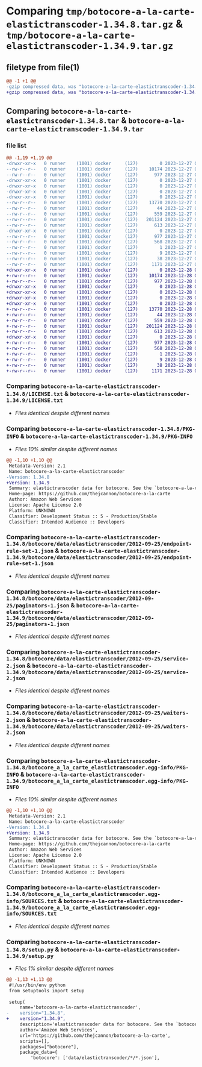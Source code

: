# Comparing `tmp/botocore-a-la-carte-elastictranscoder-1.34.8.tar.gz` & `tmp/botocore-a-la-carte-elastictranscoder-1.34.9.tar.gz`

## filetype from file(1)

```diff
@@ -1 +1 @@
-gzip compressed data, was "botocore-a-la-carte-elastictranscoder-1.34.8.tar", last modified: Wed Dec 27 01:06:41 2023, max compression
+gzip compressed data, was "botocore-a-la-carte-elastictranscoder-1.34.9.tar", last modified: Thu Dec 28 01:06:42 2023, max compression
```

## Comparing `botocore-a-la-carte-elastictranscoder-1.34.8.tar` & `botocore-a-la-carte-elastictranscoder-1.34.9.tar`

### file list

```diff
@@ -1,19 +1,19 @@
-drwxr-xr-x   0 runner    (1001) docker     (127)        0 2023-12-27 01:06:41.327310 botocore-a-la-carte-elastictranscoder-1.34.8/
--rw-r--r--   0 runner    (1001) docker     (127)    10174 2023-12-27 01:06:41.000000 botocore-a-la-carte-elastictranscoder-1.34.8/LICENSE.txt
--rw-r--r--   0 runner    (1001) docker     (127)      977 2023-12-27 01:06:41.327310 botocore-a-la-carte-elastictranscoder-1.34.8/PKG-INFO
-drwxr-xr-x   0 runner    (1001) docker     (127)        0 2023-12-27 01:06:41.323310 botocore-a-la-carte-elastictranscoder-1.34.8/botocore/
-drwxr-xr-x   0 runner    (1001) docker     (127)        0 2023-12-27 01:06:41.323310 botocore-a-la-carte-elastictranscoder-1.34.8/botocore/data/
-drwxr-xr-x   0 runner    (1001) docker     (127)        0 2023-12-27 01:06:41.323310 botocore-a-la-carte-elastictranscoder-1.34.8/botocore/data/elastictranscoder/
-drwxr-xr-x   0 runner    (1001) docker     (127)        0 2023-12-27 01:06:41.327310 botocore-a-la-carte-elastictranscoder-1.34.8/botocore/data/elastictranscoder/2012-09-25/
--rw-r--r--   0 runner    (1001) docker     (127)    13770 2023-12-27 01:06:29.000000 botocore-a-la-carte-elastictranscoder-1.34.8/botocore/data/elastictranscoder/2012-09-25/endpoint-rule-set-1.json
--rw-r--r--   0 runner    (1001) docker     (127)       44 2023-12-27 01:06:29.000000 botocore-a-la-carte-elastictranscoder-1.34.8/botocore/data/elastictranscoder/2012-09-25/examples-1.json
--rw-r--r--   0 runner    (1001) docker     (127)      559 2023-12-27 01:06:29.000000 botocore-a-la-carte-elastictranscoder-1.34.8/botocore/data/elastictranscoder/2012-09-25/paginators-1.json
--rw-r--r--   0 runner    (1001) docker     (127)   201124 2023-12-27 01:06:29.000000 botocore-a-la-carte-elastictranscoder-1.34.8/botocore/data/elastictranscoder/2012-09-25/service-2.json
--rw-r--r--   0 runner    (1001) docker     (127)      613 2023-12-27 01:06:29.000000 botocore-a-la-carte-elastictranscoder-1.34.8/botocore/data/elastictranscoder/2012-09-25/waiters-2.json
-drwxr-xr-x   0 runner    (1001) docker     (127)        0 2023-12-27 01:06:41.327310 botocore-a-la-carte-elastictranscoder-1.34.8/botocore_a_la_carte_elastictranscoder.egg-info/
--rw-r--r--   0 runner    (1001) docker     (127)      977 2023-12-27 01:06:41.000000 botocore-a-la-carte-elastictranscoder-1.34.8/botocore_a_la_carte_elastictranscoder.egg-info/PKG-INFO
--rw-r--r--   0 runner    (1001) docker     (127)      568 2023-12-27 01:06:41.000000 botocore-a-la-carte-elastictranscoder-1.34.8/botocore_a_la_carte_elastictranscoder.egg-info/SOURCES.txt
--rw-r--r--   0 runner    (1001) docker     (127)        1 2023-12-27 01:06:41.000000 botocore-a-la-carte-elastictranscoder-1.34.8/botocore_a_la_carte_elastictranscoder.egg-info/dependency_links.txt
--rw-r--r--   0 runner    (1001) docker     (127)        9 2023-12-27 01:06:41.000000 botocore-a-la-carte-elastictranscoder-1.34.8/botocore_a_la_carte_elastictranscoder.egg-info/top_level.txt
--rw-r--r--   0 runner    (1001) docker     (127)       38 2023-12-27 01:06:41.327310 botocore-a-la-carte-elastictranscoder-1.34.8/setup.cfg
--rw-r--r--   0 runner    (1001) docker     (127)     1171 2023-12-27 01:06:41.000000 botocore-a-la-carte-elastictranscoder-1.34.8/setup.py
+drwxr-xr-x   0 runner    (1001) docker     (127)        0 2023-12-28 01:06:42.838287 botocore-a-la-carte-elastictranscoder-1.34.9/
+-rw-r--r--   0 runner    (1001) docker     (127)    10174 2023-12-28 01:06:42.000000 botocore-a-la-carte-elastictranscoder-1.34.9/LICENSE.txt
+-rw-r--r--   0 runner    (1001) docker     (127)      977 2023-12-28 01:06:42.834287 botocore-a-la-carte-elastictranscoder-1.34.9/PKG-INFO
+drwxr-xr-x   0 runner    (1001) docker     (127)        0 2023-12-28 01:06:42.834287 botocore-a-la-carte-elastictranscoder-1.34.9/botocore/
+drwxr-xr-x   0 runner    (1001) docker     (127)        0 2023-12-28 01:06:42.834287 botocore-a-la-carte-elastictranscoder-1.34.9/botocore/data/
+drwxr-xr-x   0 runner    (1001) docker     (127)        0 2023-12-28 01:06:42.834287 botocore-a-la-carte-elastictranscoder-1.34.9/botocore/data/elastictranscoder/
+drwxr-xr-x   0 runner    (1001) docker     (127)        0 2023-12-28 01:06:42.834287 botocore-a-la-carte-elastictranscoder-1.34.9/botocore/data/elastictranscoder/2012-09-25/
+-rw-r--r--   0 runner    (1001) docker     (127)    13770 2023-12-28 01:06:26.000000 botocore-a-la-carte-elastictranscoder-1.34.9/botocore/data/elastictranscoder/2012-09-25/endpoint-rule-set-1.json
+-rw-r--r--   0 runner    (1001) docker     (127)       44 2023-12-28 01:06:26.000000 botocore-a-la-carte-elastictranscoder-1.34.9/botocore/data/elastictranscoder/2012-09-25/examples-1.json
+-rw-r--r--   0 runner    (1001) docker     (127)      559 2023-12-28 01:06:26.000000 botocore-a-la-carte-elastictranscoder-1.34.9/botocore/data/elastictranscoder/2012-09-25/paginators-1.json
+-rw-r--r--   0 runner    (1001) docker     (127)   201124 2023-12-28 01:06:26.000000 botocore-a-la-carte-elastictranscoder-1.34.9/botocore/data/elastictranscoder/2012-09-25/service-2.json
+-rw-r--r--   0 runner    (1001) docker     (127)      613 2023-12-28 01:06:26.000000 botocore-a-la-carte-elastictranscoder-1.34.9/botocore/data/elastictranscoder/2012-09-25/waiters-2.json
+drwxr-xr-x   0 runner    (1001) docker     (127)        0 2023-12-28 01:06:42.834287 botocore-a-la-carte-elastictranscoder-1.34.9/botocore_a_la_carte_elastictranscoder.egg-info/
+-rw-r--r--   0 runner    (1001) docker     (127)      977 2023-12-28 01:06:42.000000 botocore-a-la-carte-elastictranscoder-1.34.9/botocore_a_la_carte_elastictranscoder.egg-info/PKG-INFO
+-rw-r--r--   0 runner    (1001) docker     (127)      568 2023-12-28 01:06:42.000000 botocore-a-la-carte-elastictranscoder-1.34.9/botocore_a_la_carte_elastictranscoder.egg-info/SOURCES.txt
+-rw-r--r--   0 runner    (1001) docker     (127)        1 2023-12-28 01:06:42.000000 botocore-a-la-carte-elastictranscoder-1.34.9/botocore_a_la_carte_elastictranscoder.egg-info/dependency_links.txt
+-rw-r--r--   0 runner    (1001) docker     (127)        9 2023-12-28 01:06:42.000000 botocore-a-la-carte-elastictranscoder-1.34.9/botocore_a_la_carte_elastictranscoder.egg-info/top_level.txt
+-rw-r--r--   0 runner    (1001) docker     (127)       38 2023-12-28 01:06:42.838287 botocore-a-la-carte-elastictranscoder-1.34.9/setup.cfg
+-rw-r--r--   0 runner    (1001) docker     (127)     1171 2023-12-28 01:06:42.000000 botocore-a-la-carte-elastictranscoder-1.34.9/setup.py
```

### Comparing `botocore-a-la-carte-elastictranscoder-1.34.8/LICENSE.txt` & `botocore-a-la-carte-elastictranscoder-1.34.9/LICENSE.txt`

 * *Files identical despite different names*

### Comparing `botocore-a-la-carte-elastictranscoder-1.34.8/PKG-INFO` & `botocore-a-la-carte-elastictranscoder-1.34.9/PKG-INFO`

 * *Files 10% similar despite different names*

```diff
@@ -1,10 +1,10 @@
 Metadata-Version: 2.1
 Name: botocore-a-la-carte-elastictranscoder
-Version: 1.34.8
+Version: 1.34.9
 Summary: elastictranscoder data for botocore. See the `botocore-a-la-carte` package for more info.
 Home-page: https://github.com/thejcannon/botocore-a-la-carte
 Author: Amazon Web Services
 License: Apache License 2.0
 Platform: UNKNOWN
 Classifier: Development Status :: 5 - Production/Stable
 Classifier: Intended Audience :: Developers
```

### Comparing `botocore-a-la-carte-elastictranscoder-1.34.8/botocore/data/elastictranscoder/2012-09-25/endpoint-rule-set-1.json` & `botocore-a-la-carte-elastictranscoder-1.34.9/botocore/data/elastictranscoder/2012-09-25/endpoint-rule-set-1.json`

 * *Files identical despite different names*

### Comparing `botocore-a-la-carte-elastictranscoder-1.34.8/botocore/data/elastictranscoder/2012-09-25/paginators-1.json` & `botocore-a-la-carte-elastictranscoder-1.34.9/botocore/data/elastictranscoder/2012-09-25/paginators-1.json`

 * *Files identical despite different names*

### Comparing `botocore-a-la-carte-elastictranscoder-1.34.8/botocore/data/elastictranscoder/2012-09-25/service-2.json` & `botocore-a-la-carte-elastictranscoder-1.34.9/botocore/data/elastictranscoder/2012-09-25/service-2.json`

 * *Files identical despite different names*

### Comparing `botocore-a-la-carte-elastictranscoder-1.34.8/botocore/data/elastictranscoder/2012-09-25/waiters-2.json` & `botocore-a-la-carte-elastictranscoder-1.34.9/botocore/data/elastictranscoder/2012-09-25/waiters-2.json`

 * *Files identical despite different names*

### Comparing `botocore-a-la-carte-elastictranscoder-1.34.8/botocore_a_la_carte_elastictranscoder.egg-info/PKG-INFO` & `botocore-a-la-carte-elastictranscoder-1.34.9/botocore_a_la_carte_elastictranscoder.egg-info/PKG-INFO`

 * *Files 10% similar despite different names*

```diff
@@ -1,10 +1,10 @@
 Metadata-Version: 2.1
 Name: botocore-a-la-carte-elastictranscoder
-Version: 1.34.8
+Version: 1.34.9
 Summary: elastictranscoder data for botocore. See the `botocore-a-la-carte` package for more info.
 Home-page: https://github.com/thejcannon/botocore-a-la-carte
 Author: Amazon Web Services
 License: Apache License 2.0
 Platform: UNKNOWN
 Classifier: Development Status :: 5 - Production/Stable
 Classifier: Intended Audience :: Developers
```

### Comparing `botocore-a-la-carte-elastictranscoder-1.34.8/botocore_a_la_carte_elastictranscoder.egg-info/SOURCES.txt` & `botocore-a-la-carte-elastictranscoder-1.34.9/botocore_a_la_carte_elastictranscoder.egg-info/SOURCES.txt`

 * *Files identical despite different names*

### Comparing `botocore-a-la-carte-elastictranscoder-1.34.8/setup.py` & `botocore-a-la-carte-elastictranscoder-1.34.9/setup.py`

 * *Files 1% similar despite different names*

```diff
@@ -1,13 +1,13 @@
 #!/usr/bin/env python
 from setuptools import setup
 
 setup(
     name='botocore-a-la-carte-elastictranscoder',
-    version="1.34.8",
+    version="1.34.9",
     description='elastictranscoder data for botocore. See the `botocore-a-la-carte` package for more info.',
     author='Amazon Web Services',
     url='https://github.com/thejcannon/botocore-a-la-carte',
     scripts=[],
     packages=["botocore"],
     package_data={
         'botocore': ['data/elastictranscoder/*/*.json'],
```

